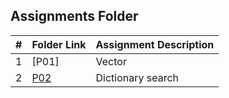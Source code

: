 ##  Assignments Folder

|   #   | Folder Link | Assignment Description |
| :---: | ----------- | ---------------------- |
|   1   | [P01]       | Vector                 |
|   2   |     [P02](https://github.com/DuskPearl/3013-Algorithms-Wilkins/tree/main/Assignments/P02)     | Dictionary search      |

